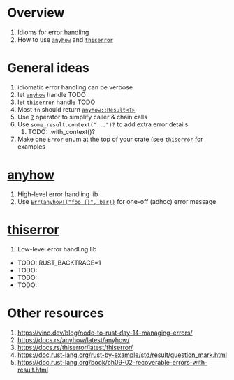 # Overview
1. Idioms for error handling
1. How to use [`anyhow`](https://docs.rs/anyhow/latest/anyhow/) and [`thiserror`](https://docs.rs/thiserror/latest/thiserror/)


# General ideas
1. idiomatic error handling can be verbose
1. let [`anyhow`](https://docs.rs/anyhow/latest/anyhow/) handle TODO
1. let [`thiserror`](TODO) handle TODO
1. Most `fn` should return [`anyhow::Result<T>`](TODO)
1. Use [`?`](TODO) operator to simplify caller & chain calls
1. Use `some_result.context("...")?` to add extra error details
    1. TODO: .with_context()?
1. Make one `Error` enum at the top of your crate (see [`thiserror`](TODO) for examples


# [anyhow](https://docs.rs/anyhow/latest/anyhow/)
1. High-level error handling lib
1. Use [`Err(anyhow!("foo {}", bar))`](https://docs.rs/anyhow/latest/anyhow/macro.anyhow.html) for one-off (adhoc) error message


# [thiserror](https://docs.rs/thiserror/latest/thiserror/)
1. Low-level error handling lib


- TODO: RUST_BACKTRACE=1
- TODO:
- TODO:
- TODO:

# Other resources
1. https://vino.dev/blog/node-to-rust-day-14-managing-errors/
1. https://docs.rs/anyhow/latest/anyhow/
1. https://docs.rs/thiserror/latest/thiserror/
1. https://doc.rust-lang.org/rust-by-example/std/result/question_mark.html
1. https://doc.rust-lang.org/book/ch09-02-recoverable-errors-with-result.html